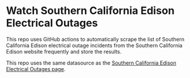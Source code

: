 # Watch Southern California Edison Electrical Outages
This repo uses GitHub actions to automatically scrape the list of Southern California Edison electrical outage incidents from the Southern California Edison website frequently and store the results.

This repo uses the same datasource as the [Southern California Edison Electrical Outages page](https://www.sce.com/outage-center/check-outage-status).
